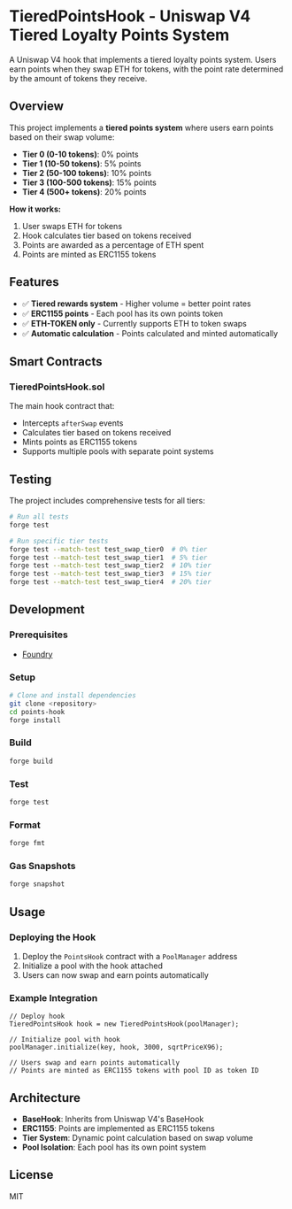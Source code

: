 # TieredPointsHook - Uniswap V4 Tiered Loyalty Points System

A Uniswap V4 hook that implements a tiered loyalty points system. Users earn points when they swap ETH for tokens, with the point rate determined by the amount of tokens they receive.

## Overview

This project implements a **tiered points system** where users earn points based on their swap volume:

- **Tier 0 (0-10 tokens)**: 0% points
- **Tier 1 (10-50 tokens)**: 5% points
- **Tier 2 (50-100 tokens)**: 10% points
- **Tier 3 (100-500 tokens)**: 15% points
- **Tier 4 (500+ tokens)**: 20% points

**How it works:**

1. User swaps ETH for tokens
2. Hook calculates tier based on tokens received
3. Points are awarded as a percentage of ETH spent
4. Points are minted as ERC1155 tokens

## Features

- ✅ **Tiered rewards system** - Higher volume = better point rates
- ✅ **ERC1155 points** - Each pool has its own points token
- ✅ **ETH-TOKEN only** - Currently supports ETH to token swaps
- ✅ **Automatic calculation** - Points calculated and minted automatically

## Smart Contracts

### TieredPointsHook.sol

The main hook contract that:

- Intercepts `afterSwap` events
- Calculates tier based on tokens received
- Mints points as ERC1155 tokens
- Supports multiple pools with separate point systems

## Testing

The project includes comprehensive tests for all tiers:

```bash
# Run all tests
forge test

# Run specific tier tests
forge test --match-test test_swap_tier0  # 0% tier
forge test --match-test test_swap_tier1  # 5% tier
forge test --match-test test_swap_tier2  # 10% tier
forge test --match-test test_swap_tier3  # 15% tier
forge test --match-test test_swap_tier4  # 20% tier
```

## Development

### Prerequisites

- [Foundry](https://getfoundry.sh/)

### Setup

```bash
# Clone and install dependencies
git clone <repository>
cd points-hook
forge install
```

### Build

```bash
forge build
```

### Test

```bash
forge test
```

### Format

```bash
forge fmt
```

### Gas Snapshots

```bash
forge snapshot
```

## Usage

### Deploying the Hook

1. Deploy the `PointsHook` contract with a `PoolManager` address
2. Initialize a pool with the hook attached
3. Users can now swap and earn points automatically

### Example Integration

```solidity
// Deploy hook
TieredPointsHook hook = new TieredPointsHook(poolManager);

// Initialize pool with hook
poolManager.initialize(key, hook, 3000, sqrtPriceX96);

// Users swap and earn points automatically
// Points are minted as ERC1155 tokens with pool ID as token ID
```

## Architecture

- **BaseHook**: Inherits from Uniswap V4's BaseHook
- **ERC1155**: Points are implemented as ERC1155 tokens
- **Tier System**: Dynamic point calculation based on swap volume
- **Pool Isolation**: Each pool has its own point system

## License

MIT
